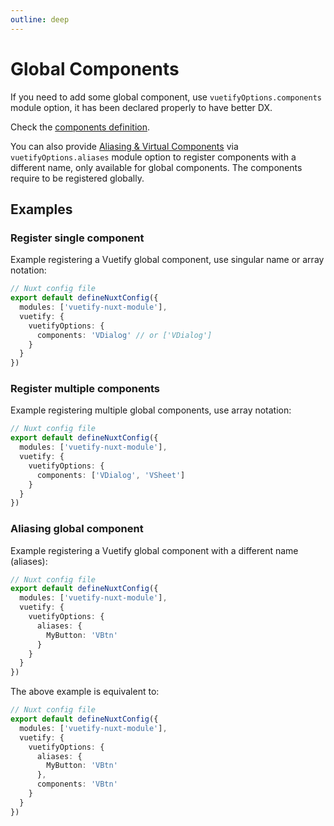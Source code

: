 ```yaml
---
outline: deep
---
```


# Global Components

If you need to add some global component, use `vuetifyOptions.components` module option, it has been declared properly to have better DX.

Check the [components definition](https://github.com/userquin/vuetify-nuxt-module/blob/main/src/types.ts#L89-L90).

You can also provide [Aliasing & Virtual Components](https://vuetifyjs.com/en/features/aliasing/#virtual-component-defaults) via `vuetifyOptions.aliases` module option to register components with a different name, only available for global components. The components require to be registered globally.

## Examples

### Register single component

Example registering a Vuetify global component, use singular name or array notation:
```ts
// Nuxt config file
export default defineNuxtConfig({
  modules: ['vuetify-nuxt-module'],
  vuetify: {
    vuetifyOptions: {
      components: 'VDialog' // or ['VDialog']
    }
  }
})
```

### Register multiple components

Example registering multiple global components, use array notation:
```ts
// Nuxt config file
export default defineNuxtConfig({
  modules: ['vuetify-nuxt-module'],
  vuetify: {
    vuetifyOptions: {
      components: ['VDialog', 'VSheet']
    }
  }
})
```

### Aliasing global component

Example registering a Vuetify global component with a different name (aliases):
```ts
// Nuxt config file
export default defineNuxtConfig({
  modules: ['vuetify-nuxt-module'],
  vuetify: {
    vuetifyOptions: {
      aliases: {
        MyButton: 'VBtn'
      }
    }
  }
})
```

The above example is equivalent to:
```ts
// Nuxt config file
export default defineNuxtConfig({
  modules: ['vuetify-nuxt-module'],
  vuetify: {
    vuetifyOptions: {
      aliases: {
        MyButton: 'VBtn'
      },
      components: 'VBtn'
    }
  }
})
```
